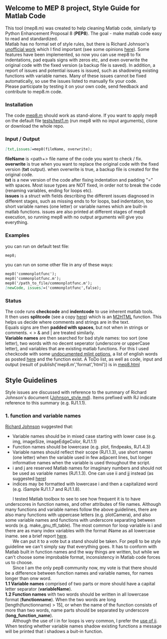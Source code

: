 ## Welcome to MEP 8 project, Style Guide for Matlab Code
This tool (mep8.m) was created to help cleaning Matlab code, similarly tp Python Enhancement Proposal 8 (**PEP8**).
 The goal - make matlab code easy to read and standardized.  
Matlab has no formal set of style rules, but there is Richard Johnson's [unofficial work](http://www.datatool.com/downloads/matlab_style_guidelines.pdf) which I find important (see some opinions [here](https://stackoverflow.com/questions/17453244/modern-matlab-codestyle-what-is-missing)). Some features have been implemented, so now you can use mep8 to fix indentations, pad equals signs with zeros etc, and even overwrite the original code with the fixed version (a backup file is saved). In addition, a report of issues and potential issues is issued, such as shadowing existing functions with variable names. Many of these issues cannot be fixed automatically, so use the issues listed to manually fix your code.   
Please participate by testing it on your own code, send feedback and contribute to mep8.m code.

### Installation
The code [mep8.m](https://github.com/yuval-harpaz/mep8/blob/master/mep8.m) should work as stand-alone. If you want to apply mep8 on the default file [tests/test1.m](https://github.com/yuval-harpaz/mep8/blob/master/tests/test1.m) (run mep8 with no input arguments), clone or download the whole repo.  

### Input / Output
```markdown
[txt,issues]=mep8(fileName, overwrite);
```
**fileName** is <path+> file name of the code you want to check / fix.  
**overwrite** is true when you want to replace the original code with the fixed version (**txt** output). when overwrite is true, a backup file is created for the original code.  
**txt** is a new version of the code after fixing indentation and padding "=" with spaces. Most issue types are NOT fixed, in order not to break the code (renaming variables, ending for loops etc).  
**issues** is a struct with fields describing the different issues diagnosed in different stages, such as missing ends to for loops, bad indentation, too short variable names (one letter) or variable names which are built-in matlab functions. issues are also printed at different stages of mep8 execution, so running mep8 with no output arguments will give you everything.


### Examples
you can run on default test file:
```markdown
mep8;
```
you can run on some other file in any of these ways:
```markdown
mep8('commonplotfunc');
mep8('commonplotfunc.m');
mep8('/path_to_file/commonplotfunc.m');
[newCode, issues]=('commonplotfunc',false);
```
### Status
The code runs **checkcode** and **indentcode** to use inherent matlab tools.  
It then uses **splitcode** (see a copy [here](https://github.com/pdollar/toolbox/blob/master/external/m2html/private/splitcode.m)) which is an [M2HTML](https://www.artefact.tk/software/matlab/m2html/) function. This helps us decide where comments and strings are in the text.  
Equals signs are then **padded with spaces**, but not when in strings or comments. < > & and | are treated similarly.  
**Variable names** are then searched for bad style names: too sort (one letter), two words with no decent seperator (underscore or upperCase letter), and variables that are existing matlab functions. For this I used checkcode with some [undocumented mlint options](http://undocumentedmatlab.com/blog/parsing-mlint-code-analyzer-output), a list of english words as posted [here](https://raw.githubusercontent.com/first20hours/google-10000-english/master/google-10000-english.txt) and the function exist.
A ToDo list, as well as code, input and output (result of publish('mep8.m','format','html')) is in [mep8.html](https://yuval-harpaz.github.io/mep8/html/mep8.html)

## Style Guidelines
Style issues are discussed with reference to the summary of Richard Johnson's document ([Johnson_style.md](https://github.com/yuval-harpaz/mep8/blob/master/Johnson_style.md)). Items prefixed with RJ indicate reference to this summary (e.g. RJ1.1.1).  
### 1. function and variable names
[Richard Johnson](http://www.datatool.com/downloads/matlab_style_guidelines.pdf) suggested that:
* Variable names should be in mixed case starting with lower case (e.g. img, imageSize, imageEdgeColor, RJ1.1.1)
* Function names should be lowercase (e.g. plot, findpeaks, RJ1.4.3)
* Variable names should reflect their scope (RJ1.1.3), use short names (one letter) when the variable used in few adjacent lines, but longer informative names when the variable is used throughout the script.
* i and j are reserved Matlab names for imaginary numbers and should not be used as variable names (RJ1.1.3). One can use ii and jj instead (as suggested [here](https://stackoverflow.com/questions/14790740/using-i-and-j-as-variables-in-matlab))
* indices may be formatted with lowercase i and then a capitalized word (e.g. iSample RJ1.1.7 and RJ1.1.8).  

&nbsp;&nbsp;&nbsp;&nbsp;&nbsp;&nbsp;I tested Matlab toolbox to see to see how frequent it is to have underscores in function names, and other attributes of file names. Although many functions and variable names follow the above guidelines, there are also many functions with uppercase letters  (e.g. plotCamera), and also some variable names and functions with underscore separating between words (e.g. make_gnu_tfl_table). The most common for loop variable is i and there are as many index variables with the format iName as all lowercase iname. see a brief report [here](https://yuval-harpaz.github.io/mep8/html/statistics.html).  
&nbsp;&nbsp;&nbsp;&nbsp;&nbsp;&nbsp;We can put it to a vote but a stand should be taken. For pep8 to be style guideline we can't simply say that everything goes. It has to conform with Matlab built in function names and the way things are written, but while we can't choose some improbable format, inconsistency in Matlab code forces us to choose.  
&nbsp;&nbsp;&nbsp;&nbsp;&nbsp;&nbsp;Since I am the only pep8 community now, my vote is that there should be a difference between function names and variable names, for names longer than onw word.  
**1.1 Variable names** comprised of two parts or more should have a capital letter separator (**variableName**).  
**1.2 Function names** with two words should be written in all lowercase format (**functionname**). When the two words are long [length(functionname) > 15], or when the name of the function consists of more than two words, name parts should be separated by underscore (**long_function_name**).  
&nbsp;&nbsp;&nbsp;&nbsp;&nbsp;&nbsp;Although the use of i in for loops is very common, I prefer the [use of ii](https://stackoverflow.com/questions/14790740/using-i-and-j-as-variables-in-matlab). When testing whether variable names shadow existing functions a message will be printed that i shadows a buit-in function.  



